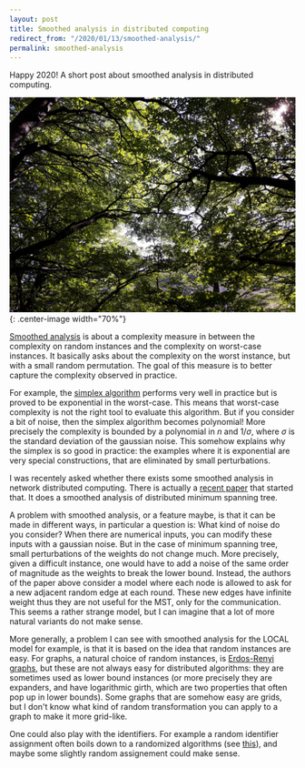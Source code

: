 ```yaml
---
layout: post
title: Smoothed analysis in distributed computing
redirect_from: "/2020/01/13/smoothed-analysis/"
permalink: smoothed-analysis
---
```


Happy 2020! A short post about smoothed analysis in distributed 
computing.


![](assets/arbre-patagonie.jpg){: .center-image width="70%"}


[Smoothed analysis](https://en.wikipedia.org/wiki/Smoothed_analysis) is 
about a complexity measure in between the complexity on random instances 
and the complexity on worst-case instances. 
It basically asks about the complexity on the worst instance,
but with a small random permutation.
The goal of this measure is to better capture the complexity observed in
practice.

For example, the 
[simplex algorithm](https://en.wikipedia.org/wiki/Simplex_algorithm)
performs very well in practice
but is proved to be exponential in the worst-case. This means
that worst-case complexity is not the right tool to evaluate this algorithm.
But if you consider a bit of noise, then the simplex algorithm becomes 
polynomial! More precisely the complexity is bounded 
by a polynomial in $n$ and $1/\sigma$, where $\sigma$ is the standard 
deviation of the gaussian noise. This somehow explains why the simplex 
is so good in practice: the examples where it is exponential are very 
special constructions, that are eliminated by small perturbations.

I was recentely asked whether there exists some smoothed analysis 
in network distributed computing. There is actually a 
[recent paper](https://arxiv.org/pdf/1911.02628.pdf) that started that. 
It does a smoothed analysis of distributed minimum 
spanning tree. 

A problem with smoothed analysis, or a feature maybe, is that it can be 
made in different ways, in particular a question is: What kind of noise 
do you consider? When there are 
numerical inputs, you can modify these inputs with a gaussian noise. But 
in the case of minimum spanning tree, small perturbations of the weights
do not change much.
More precisely, given a difficult instance, one 
would have to add a noise of the same order of magnitude as the 
weights to break the lower bound. 
Instead, the authors of the paper above consider a model 
where each node is allowed to ask for a new adjacent random edge at 
each round. These new edges have infinite weight thus they are not 
useful for the MST, only for the communication. 
This seems a rather strange model, but I can imagine that a lot of more
natural variants do not make sense. 
 
More generally, a problem I can see with smoothed 
analysis for the LOCAL model for example, is that it is based on the 
idea that random instances are easy. 
For graphs, a natural choice of random instances, is 
[Erdos-Renyi graphs](https://en.wikipedia.org/wiki/Erd%C5%91s%E2%80%93R%C3%A9nyi_model),
but these are not always easy for distributed algorithms: they are 
sometimes used as lower bound instances (or more precisely they are 
expanders,  and have logarithmic girth, which are two properties that 
often pop up in lower bounds). 
Some graphs that are somehow easy are grids, but I don't know what kind of 
random transformation you can apply to a graph to make it more grid-like. 

One could also play with the identifiers. For example a random identifier 
assignment often boils down to a randomized algorithms
(see [this](https://arxiv.org/abs/1704.05739)), and maybe some slightly 
random assignement could make sense. 
